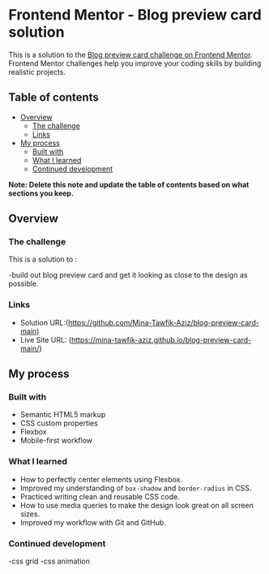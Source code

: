 # Frontend Mentor - Blog preview card solution

This is a solution to the [Blog preview card challenge on Frontend Mentor](https://www.frontendmentor.io/challenges/blog-preview-card-ckPaj01IcS). Frontend Mentor challenges help you improve your coding skills by building realistic projects. 

## Table of contents

- [Overview](#overview)
  - [The challenge](#the-challenge)
  - [Links](#links)
- [My process](#my-process)
  - [Built with](#built-with)
  - [What I learned](#what-i-learned)
  - [Continued development](#continued-development)


**Note: Delete this note and update the table of contents based on what sections you keep.**

## Overview

### The challenge

This is a solution to :

-build out blog preview card and get it looking as close to the design as possible.


### Links

- Solution URL:(https://github.com/Mina-Tawfik-Aziz/blog-preview-card-main)
- Live Site URL: (https://mina-tawfik-aziz.github.io/blog-preview-card-main/)

## My process

### Built with

- Semantic HTML5 markup
- CSS custom properties
- Flexbox
- Mobile-first workflow

### What I learned

- How to perfectly center elements using Flexbox.
- Improved my understanding of `box-shadow` and `border-radius` in CSS.
- Practiced writing clean and reusable CSS code.
- How to use media queries to make the design look great on all screen sizes.
- Improved my workflow with Git and GitHub.


### Continued development

-css grid
-css animation

